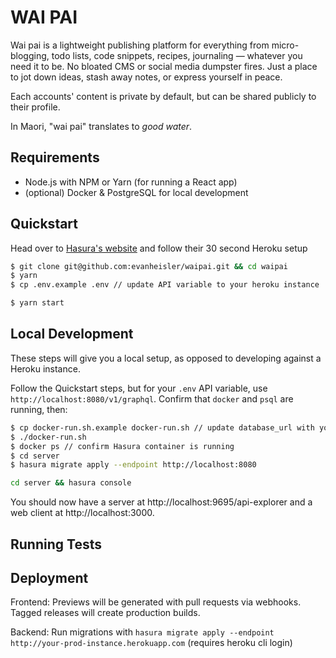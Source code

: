 # WAI PAI

Wai pai is a lightweight publishing platform for everything from micro-blogging, todo lists, code snippets, recipes, journaling — whatever you need it to be. No bloated CMS or social media dumpster fires. Just a place to jot down ideas, stash away notes, or express yourself in peace.

Each accounts' content is private by default, but can be shared publicly to their profile.

In Maori, "wai pai" translates to _good water_.

## Requirements

- Node.js with NPM or Yarn (for running a React app)
- (optional) Docker & PostgreSQL for local development

## Quickstart

Head over to [Hasura's website](https://hasura.io/) and follow their 30 second Heroku setup

```bash
$ git clone git@github.com:evanheisler/waipai.git && cd waipai
$ yarn
$ cp .env.example .env // update API variable to your heroku instance
```

```bash
$ yarn start
```

## Local Development

These steps will give you a local setup, as opposed to developing against a Heroku instance.

Follow the Quickstart steps, but for your `.env` API variable, use `http://localhost:8080/v1/graphql`. Confirm that `docker` and `psql` are running, then:

```bash
$ cp docker-run.sh.example docker-run.sh // update database_url with your name, password and database instance
$ ./docker-run.sh
$ docker ps // confirm Hasura container is running
$ cd server
$ hasura migrate apply --endpoint http://localhost:8080
```

```bash
cd server && hasura console
```

You should now have a server at http://localhost:9695/api-explorer and a web client at http://localhost:3000.

## Running Tests

## Deployment

Frontend: Previews will be generated with pull requests via webhooks. Tagged releases will create production builds.

Backend: Run migrations with `hasura migrate apply --endpoint http://your-prod-instance.herokuapp.com` (requires heroku cli login)
